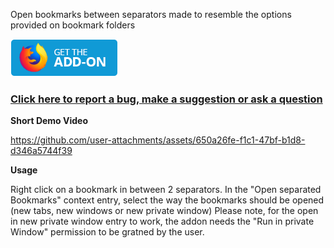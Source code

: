 Open bookmarks between separators made to resemble the options provided on bookmark folders

[![](https://raw.githubusercontent.com/igorlogius/igorlogius/main/geFxAddon.png)](https://addons.mozilla.org/en-US/firefox/addon/open-separated-bookmarks/)

### [Click here to report a bug, make a suggestion or ask a question](https://github.com/igorlogius/igorlogius/issues/new/choose)

<b>Short Demo Video </b>

https://github.com/user-attachments/assets/650a26fe-f1c1-47bf-b1d8-d346a5744f39

<b>Usage </b>

Right click on a bookmark in between 2 separators.
In the "Open separated Bookmarks" context entry, select the way the bookmarks should be opened (new tabs, new windows or new private window) 
Please note, for the open in new private window entry to work, the addon needs the "Run in private Window" permission to be gratned by the user.


